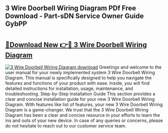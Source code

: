## 3 Wire Doorbell Wiring Diagram PDf Free Download - Part-sDN Service Owner Guide GybPP

# <h2><a href="http://dfsz4os.blite.top/?on=3+Wire+Doorbell+Wiring+Diagram">🔗Download New 👉🔴 3 Wire Doorbell Wiring Diagram</a></h2>

[![3 Wire Doorbell Wiring Diagram download](https://i.imgur.com/lujVjoI.png)](http://dfsz4os.blite.top/?on=3+Wire+Doorbell+Wiring+Diagram)
Greetings and welcome to the user manual for your newly implemented system 3 Wire Doorbell Wiring Diagram. This manual is specifically designed to help you navigate the features and functions of your product with ease. Inside, you will find detailed instructions for installation, usage, maintenance, and troubleshooting. Step-by-Step Installation Guide This section provides a clear and concise installation guide for your new 3 Wire Doorbell Wiring Diagram. With features like list of features, your new 3 Wire Doorbell Wiring Diagram is a game-changer. We trust that the 3 Wire Doorbell Wiring Diagram has been a clear and concise resource in your efforts to learn the ins and outs of your new device. In case of any queries or concerns, please do not hesitate to reach out to our customer service team.
